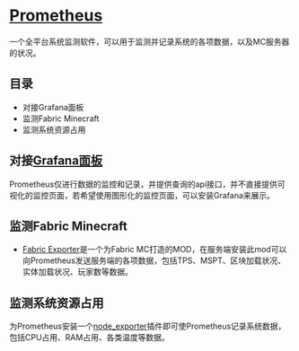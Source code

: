 # [Prometheus](https://prometheus.io/)
一个全平台系统监测软件，可以用于监测并记录系统的各项数据，以及MC服务器的状况。

## 目录
- 对接Grafana面板
- 监测Fabric Minecraft
- 监测系统资源占用
## 对接[Grafana面板](./Grafana.md)
Prometheus仅进行数据的监控和记录，并提供查询的api接口，并不直接提供可视化的监控页面，若希望使用图形化的监控页面，可以安装Grafana来展示。
## 监测Fabric Minecraft
- [Fabric Exporter](https://modrinth.com/mod/fabricexporter)是一个为Fabric MC打造的MOD，在服务端安装此mod可以向Prometheus发送服务端的各项数据，包括TPS、MSPT、区块加载状况、实体加载状况、玩家数等数据。
## 监测系统资源占用
为Prometheus安装一个[node_exporter](https://github.com/prometheus/node_exporter)插件即可使Prometheus记录系统数据，包括CPU占用、RAM占用、各类温度等数据。
